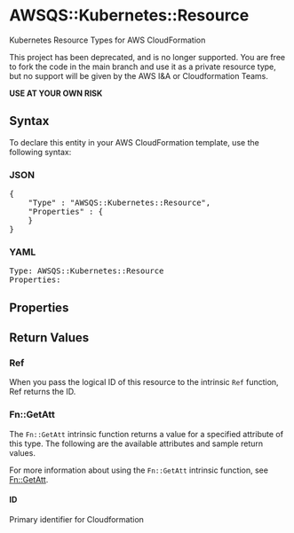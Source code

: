 # AWSQS::Kubernetes::Resource

Kubernetes Resource Types for AWS CloudFormation

This project has been deprecated, and is no longer supported. You are free to fork the code in the main branch and use it as a private resource type, but no support will be given by the AWS I&A or Cloudformation Teams.

**USE AT YOUR OWN RISK**

## Syntax

To declare this entity in your AWS CloudFormation template, use the following syntax:

### JSON

<pre>
{
    "Type" : "AWSQS::Kubernetes::Resource",
    "Properties" : {
    }
}
</pre>

### YAML

<pre>
Type: AWSQS::Kubernetes::Resource
Properties:
</pre>

## Properties

## Return Values

### Ref

When you pass the logical ID of this resource to the intrinsic `Ref` function, Ref returns the ID.

### Fn::GetAtt

The `Fn::GetAtt` intrinsic function returns a value for a specified attribute of this type. The following are the available attributes and sample return values.

For more information about using the `Fn::GetAtt` intrinsic function, see [Fn::GetAtt](https://docs.aws.amazon.com/AWSCloudFormation/latest/UserGuide/intrinsic-function-reference-getatt.html).

#### ID

Primary identifier for Cloudformation


